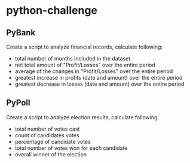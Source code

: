 # python-challenge

## PyBank
Create a script to analyze financial records, calculate following:

- total number of months included in the dataset
- net total amount of "Profit/Losses" over the entire period
- average of the changes in "Profit/Losses" over the entire period
- greatest increase in profits (date and amount) over the entire period
- greatest decrease in losses (date and amount) over the entire period

## PyPoll 
Create a script to analyze election results, calculate following:

- total number of votes cast
- count of candidates votes 
- percentage of candidate votes 
- total number of votes won for each candidate
- overall winner of the election 
